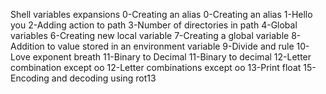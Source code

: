 Shell variables expansions
0-Creating an alias
0-Creating an alias
1-Hello you
2-Adding action to path
3-Number of directories in path
4-Global variables
6-Creating new local variable
7-Creating a global variable
8-Addition to value stored in an environment variable
9-Divide and rule
10-Love exponent breath
11-Binary to Decimal
11-Binary to decimal
12-Letter combination except oo
12-Letter combinations except oo
13-Print float
15-Encoding and decoding using rot13
